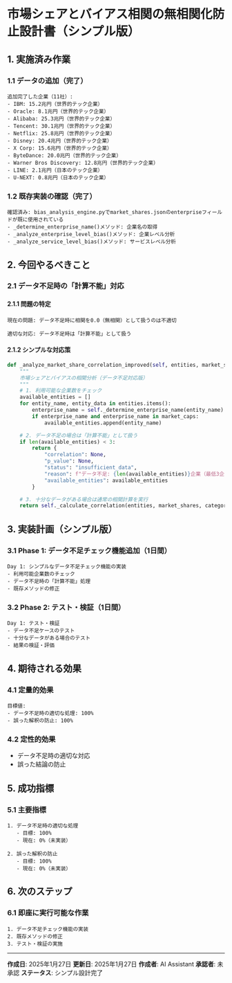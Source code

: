 # 市場シェアとバイアス相関の無相関化防止設計書（シンプル版）

## 1. 実施済み作業

### 1.1 データの追加（完了）
```
追加完了した企業（11社）:
- IBM: 15.2兆円（世界的テック企業）
- Oracle: 8.1兆円（世界的テック企業）
- Alibaba: 25.3兆円（世界的テック企業）
- Tencent: 30.1兆円（世界的テック企業）
- Netflix: 25.8兆円（世界的テック企業）
- Disney: 20.4兆円（世界的テック企業）
- X Corp: 15.6兆円（世界的テック企業）
- ByteDance: 20.0兆円（世界的テック企業）
- Warner Bros Discovery: 12.8兆円（世界的テック企業）
- LINE: 2.1兆円（日本のテック企業）
- U-NEXT: 0.8兆円（日本のテック企業）
```

### 1.2 既存実装の確認（完了）
```
確認済み: bias_analysis_engine.pyでmarket_shares.jsonのenterpriseフィールドが既に使用されている
- _determine_enterprise_name()メソッド: 企業名の取得
- _analyze_enterprise_level_bias()メソッド: 企業レベル分析
- _analyze_service_level_bias()メソッド: サービスレベル分析
```

## 2. 今回やるべきこと

### 2.1 データ不足時の「計算不能」対応

#### 2.1.1 問題の特定
```
現在の問題: データ不足時に相関を0.0（無相関）として扱うのは不適切

適切な対応: データ不足時は「計算不能」として扱う
```

#### 2.1.2 シンプルな対応策
```python
def _analyze_market_share_correlation_improved(self, entities, market_shares, category):
    """
    市場シェアとバイアスの相関分析（データ不足対応版）
    """
    # 1. 利用可能な企業数をチェック
    available_entities = []
    for entity_name, entity_data in entities.items():
        enterprise_name = self._determine_enterprise_name(entity_name)
        if enterprise_name and enterprise_name in market_caps:
            available_entities.append(entity_name)

    # 2. データ不足の場合は「計算不能」として扱う
    if len(available_entities) < 3:
        return {
            "correlation": None,
            "p_value": None,
            "status": "insufficient_data",
            "reason": f"データ不足: {len(available_entities)}企業（最低3企業必要）",
            "available_entities": available_entities
        }

    # 3. 十分なデータがある場合は通常の相関計算を実行
    return self._calculate_correlation(entities, market_shares, category)
```

## 3. 実装計画（シンプル版）

### 3.1 Phase 1: データ不足チェック機能追加（1日間）
```
Day 1: シンプルなデータ不足チェック機能の実装
- 利用可能企業数のチェック
- データ不足時の「計算不能」処理
- 既存メソッドの修正
```

### 3.2 Phase 2: テスト・検証（1日間）
```
Day 1: テスト・検証
- データ不足ケースのテスト
- 十分なデータがある場合のテスト
- 結果の検証・評価
```

## 4. 期待される効果

### 4.1 定量的効果
```
目標値:
- データ不足時の適切な処理: 100%
- 誤った解釈の防止: 100%
```

### 4.2 定性的効果
- データ不足時の適切な対応
- 誤った結論の防止

## 5. 成功指標

### 5.1 主要指標
```
1. データ不足時の適切な処理
   - 目標: 100%
   - 現在: 0%（未実装）

2. 誤った解釈の防止
   - 目標: 100%
   - 現在: 0%（未実装）
```

## 6. 次のステップ

### 6.1 即座に実行可能な作業
```
1. データ不足チェック機能の実装
2. 既存メソッドの修正
3. テスト・検証の実施
```

---

**作成日**: 2025年1月27日
**更新日**: 2025年1月27日
**作成者**: AI Assistant
**承認者**: 未承認
**ステータス**: シンプル設計完了